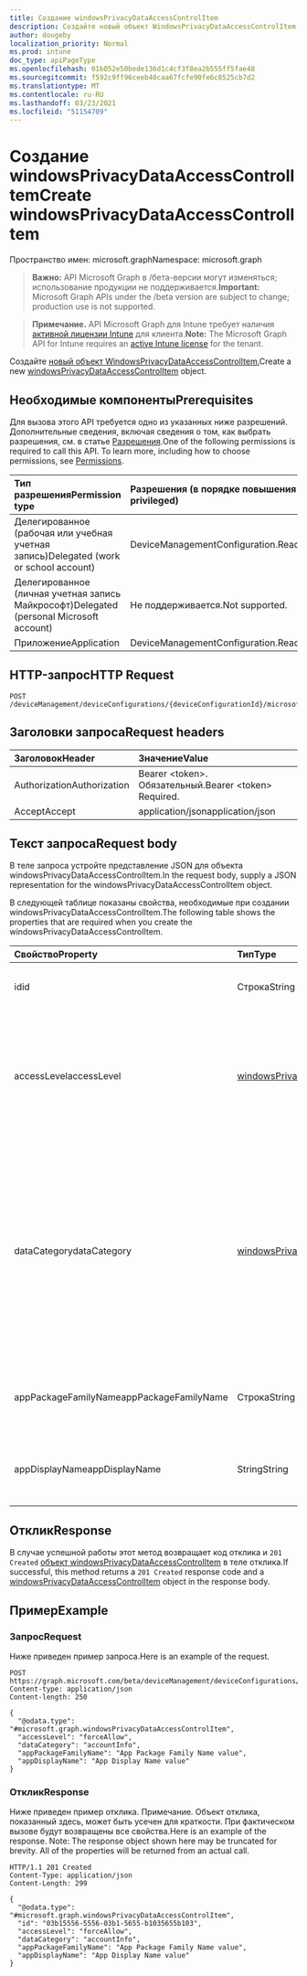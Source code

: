 ```yaml
---
title: Создание windowsPrivacyDataAccessControlItem
description: Создайте новый объект WindowsPrivacyDataAccessControlItem.
author: dougeby
localization_priority: Normal
ms.prod: intune
doc_type: apiPageType
ms.openlocfilehash: 01b052e50bede136d1c4cf3f8ea2b555ff5fae48
ms.sourcegitcommit: f592c9ff96ceeb40caa67fcfe90fe6c8525cb7d2
ms.translationtype: MT
ms.contentlocale: ru-RU
ms.lasthandoff: 03/23/2021
ms.locfileid: "51154709"
---
```

# <a name="create-windowsprivacydataaccesscontrolitem"></a><span data-ttu-id="6f16c-103">Создание windowsPrivacyDataAccessControlItem</span><span class="sxs-lookup"><span data-stu-id="6f16c-103">Create windowsPrivacyDataAccessControlItem</span></span>

<span data-ttu-id="6f16c-104">Пространство имен: microsoft.graph</span><span class="sxs-lookup"><span data-stu-id="6f16c-104">Namespace: microsoft.graph</span></span>

> <span data-ttu-id="6f16c-105">**Важно:** API Microsoft Graph в /бета-версии могут изменяться; использование продукции не поддерживается.</span><span class="sxs-lookup"><span data-stu-id="6f16c-105">**Important:** Microsoft Graph APIs under the /beta version are subject to change; production use is not supported.</span></span>

> <span data-ttu-id="6f16c-106">**Примечание.** API Microsoft Graph для Intune требует наличия [активной лицензии Intune](https://go.microsoft.com/fwlink/?linkid=839381) для клиента.</span><span class="sxs-lookup"><span data-stu-id="6f16c-106">**Note:** The Microsoft Graph API for Intune requires an [active Intune license](https://go.microsoft.com/fwlink/?linkid=839381) for the tenant.</span></span>

<span data-ttu-id="6f16c-107">Создайте [новый объект WindowsPrivacyDataAccessControlItem.](../resources/intune-deviceconfig-windowsprivacydataaccesscontrolitem.md)</span><span class="sxs-lookup"><span data-stu-id="6f16c-107">Create a new [windowsPrivacyDataAccessControlItem](../resources/intune-deviceconfig-windowsprivacydataaccesscontrolitem.md) object.</span></span>

## <a name="prerequisites"></a><span data-ttu-id="6f16c-108">Необходимые компоненты</span><span class="sxs-lookup"><span data-stu-id="6f16c-108">Prerequisites</span></span>
<span data-ttu-id="6f16c-p101">Для вызова этого API требуется одно из указанных ниже разрешений. Дополнительные сведения, включая сведения о том, как выбрать разрешения, см. в статье [Разрешения](/graph/permissions-reference).</span><span class="sxs-lookup"><span data-stu-id="6f16c-p101">One of the following permissions is required to call this API. To learn more, including how to choose permissions, see [Permissions](/graph/permissions-reference).</span></span>

|<span data-ttu-id="6f16c-111">Тип разрешения</span><span class="sxs-lookup"><span data-stu-id="6f16c-111">Permission type</span></span>|<span data-ttu-id="6f16c-112">Разрешения (в порядке повышения привилегий)</span><span class="sxs-lookup"><span data-stu-id="6f16c-112">Permissions (from least to most privileged)</span></span>|
|:---|:---|
|<span data-ttu-id="6f16c-113">Делегированное (рабочая или учебная учетная запись)</span><span class="sxs-lookup"><span data-stu-id="6f16c-113">Delegated (work or school account)</span></span>|<span data-ttu-id="6f16c-114">DeviceManagementConfiguration.ReadWrite.All</span><span class="sxs-lookup"><span data-stu-id="6f16c-114">DeviceManagementConfiguration.ReadWrite.All</span></span>|
|<span data-ttu-id="6f16c-115">Делегированное (личная учетная запись Майкрософт)</span><span class="sxs-lookup"><span data-stu-id="6f16c-115">Delegated (personal Microsoft account)</span></span>|<span data-ttu-id="6f16c-116">Не поддерживается.</span><span class="sxs-lookup"><span data-stu-id="6f16c-116">Not supported.</span></span>|
|<span data-ttu-id="6f16c-117">Приложение</span><span class="sxs-lookup"><span data-stu-id="6f16c-117">Application</span></span>|<span data-ttu-id="6f16c-118">DeviceManagementConfiguration.ReadWrite.All</span><span class="sxs-lookup"><span data-stu-id="6f16c-118">DeviceManagementConfiguration.ReadWrite.All</span></span>|

## <a name="http-request"></a><span data-ttu-id="6f16c-119">HTTP-запрос</span><span class="sxs-lookup"><span data-stu-id="6f16c-119">HTTP Request</span></span>
<!-- {
  "blockType": "ignored"
}
-->
``` http
POST /deviceManagement/deviceConfigurations/{deviceConfigurationId}/microsoft.graph.windows10GeneralConfiguration/privacyAccessControls
```

## <a name="request-headers"></a><span data-ttu-id="6f16c-120">Заголовки запроса</span><span class="sxs-lookup"><span data-stu-id="6f16c-120">Request headers</span></span>
|<span data-ttu-id="6f16c-121">Заголовок</span><span class="sxs-lookup"><span data-stu-id="6f16c-121">Header</span></span>|<span data-ttu-id="6f16c-122">Значение</span><span class="sxs-lookup"><span data-stu-id="6f16c-122">Value</span></span>|
|:---|:---|
|<span data-ttu-id="6f16c-123">Authorization</span><span class="sxs-lookup"><span data-stu-id="6f16c-123">Authorization</span></span>|<span data-ttu-id="6f16c-124">Bearer &lt;token&gt;. Обязательный.</span><span class="sxs-lookup"><span data-stu-id="6f16c-124">Bearer &lt;token&gt; Required.</span></span>|
|<span data-ttu-id="6f16c-125">Accept</span><span class="sxs-lookup"><span data-stu-id="6f16c-125">Accept</span></span>|<span data-ttu-id="6f16c-126">application/json</span><span class="sxs-lookup"><span data-stu-id="6f16c-126">application/json</span></span>|

## <a name="request-body"></a><span data-ttu-id="6f16c-127">Текст запроса</span><span class="sxs-lookup"><span data-stu-id="6f16c-127">Request body</span></span>
<span data-ttu-id="6f16c-128">В теле запроса устройте представление JSON для объекта windowsPrivacyDataAccessControlItem.</span><span class="sxs-lookup"><span data-stu-id="6f16c-128">In the request body, supply a JSON representation for the windowsPrivacyDataAccessControlItem object.</span></span>

<span data-ttu-id="6f16c-129">В следующей таблице показаны свойства, необходимые при создании windowsPrivacyDataAccessControlItem.</span><span class="sxs-lookup"><span data-stu-id="6f16c-129">The following table shows the properties that are required when you create the windowsPrivacyDataAccessControlItem.</span></span>

|<span data-ttu-id="6f16c-130">Свойство</span><span class="sxs-lookup"><span data-stu-id="6f16c-130">Property</span></span>|<span data-ttu-id="6f16c-131">Тип</span><span class="sxs-lookup"><span data-stu-id="6f16c-131">Type</span></span>|<span data-ttu-id="6f16c-132">Описание</span><span class="sxs-lookup"><span data-stu-id="6f16c-132">Description</span></span>|
|:---|:---|:---|
|<span data-ttu-id="6f16c-133">id</span><span class="sxs-lookup"><span data-stu-id="6f16c-133">id</span></span>|<span data-ttu-id="6f16c-134">Строка</span><span class="sxs-lookup"><span data-stu-id="6f16c-134">String</span></span>|<span data-ttu-id="6f16c-135">Ключ WindowsPrivacyDataAccessControlItem.</span><span class="sxs-lookup"><span data-stu-id="6f16c-135">The key of WindowsPrivacyDataAccessControlItem.</span></span>|
|<span data-ttu-id="6f16c-136">accessLevel</span><span class="sxs-lookup"><span data-stu-id="6f16c-136">accessLevel</span></span>|[<span data-ttu-id="6f16c-137">windowsPrivacyDataAccessLevel</span><span class="sxs-lookup"><span data-stu-id="6f16c-137">windowsPrivacyDataAccessLevel</span></span>](../resources/intune-deviceconfig-windowsprivacydataaccesslevel.md)|<span data-ttu-id="6f16c-138">Это указывает уровень доступа к категории данных конфиденциальности, которой будет предоставлено указанное приложение.</span><span class="sxs-lookup"><span data-stu-id="6f16c-138">This indicates an access level for the privacy data category to which the specified application will be given to.</span></span> <span data-ttu-id="6f16c-139">Возможные значения: `notConfigured`, `forceAllow`, `forceDeny`, `userInControl`.</span><span class="sxs-lookup"><span data-stu-id="6f16c-139">Possible values are: `notConfigured`, `forceAllow`, `forceDeny`, `userInControl`.</span></span>|
|<span data-ttu-id="6f16c-140">dataCategory</span><span class="sxs-lookup"><span data-stu-id="6f16c-140">dataCategory</span></span>|[<span data-ttu-id="6f16c-141">windowsPrivacyDataCategory</span><span class="sxs-lookup"><span data-stu-id="6f16c-141">windowsPrivacyDataCategory</span></span>](../resources/intune-deviceconfig-windowsprivacydatacategory.md)|<span data-ttu-id="6f16c-142">Это указывает на категорию данных конфиденциальности, к которой будет применяться определенный контроль доступа.</span><span class="sxs-lookup"><span data-stu-id="6f16c-142">This indicates a privacy data category to which the specific access control will apply.</span></span> <span data-ttu-id="6f16c-143">Возможные значения: `notConfigured` `accountInfo` , , , , , `appsRunInBackground` , , , `calendar` `callHistory` , , `camera` `contacts` `diagnosticsInfo` `email` , `location` `messaging` `microphone` `motion` `notifications` `phone` `radios` `tasks` `syncWithDevices` `trustedDevices` .</span><span class="sxs-lookup"><span data-stu-id="6f16c-143">Possible values are: `notConfigured`, `accountInfo`, `appsRunInBackground`, `calendar`, `callHistory`, `camera`, `contacts`, `diagnosticsInfo`, `email`, `location`, `messaging`, `microphone`, `motion`, `notifications`, `phone`, `radios`, `tasks`, `syncWithDevices`, `trustedDevices`.</span></span>|
|<span data-ttu-id="6f16c-144">appPackageFamilyName</span><span class="sxs-lookup"><span data-stu-id="6f16c-144">appPackageFamilyName</span></span>|<span data-ttu-id="6f16c-145">Строка</span><span class="sxs-lookup"><span data-stu-id="6f16c-145">String</span></span>|<span data-ttu-id="6f16c-146">Семейная фамилия пакета приложения Windows.</span><span class="sxs-lookup"><span data-stu-id="6f16c-146">The Package Family Name of a Windows app.</span></span> <span data-ttu-id="6f16c-147">При наборе уровень доступа применяется к указанному приложению.</span><span class="sxs-lookup"><span data-stu-id="6f16c-147">When set, the access level applies to the specified application.</span></span>|
|<span data-ttu-id="6f16c-148">appDisplayName</span><span class="sxs-lookup"><span data-stu-id="6f16c-148">appDisplayName</span></span>|<span data-ttu-id="6f16c-149">String</span><span class="sxs-lookup"><span data-stu-id="6f16c-149">String</span></span>|<span data-ttu-id="6f16c-150">Семейная фамилия пакета приложения Windows.</span><span class="sxs-lookup"><span data-stu-id="6f16c-150">The Package Family Name of a Windows app.</span></span> <span data-ttu-id="6f16c-151">При наборе уровень доступа применяется к указанному приложению.</span><span class="sxs-lookup"><span data-stu-id="6f16c-151">When set, the access level applies to the specified application.</span></span>|



## <a name="response"></a><span data-ttu-id="6f16c-152">Отклик</span><span class="sxs-lookup"><span data-stu-id="6f16c-152">Response</span></span>
<span data-ttu-id="6f16c-153">В случае успешной работы этот метод возвращает код отклика и `201 Created` [объект windowsPrivacyDataAccessControlItem](../resources/intune-deviceconfig-windowsprivacydataaccesscontrolitem.md) в теле отклика.</span><span class="sxs-lookup"><span data-stu-id="6f16c-153">If successful, this method returns a `201 Created` response code and a [windowsPrivacyDataAccessControlItem](../resources/intune-deviceconfig-windowsprivacydataaccesscontrolitem.md) object in the response body.</span></span>

## <a name="example"></a><span data-ttu-id="6f16c-154">Пример</span><span class="sxs-lookup"><span data-stu-id="6f16c-154">Example</span></span>

### <a name="request"></a><span data-ttu-id="6f16c-155">Запрос</span><span class="sxs-lookup"><span data-stu-id="6f16c-155">Request</span></span>
<span data-ttu-id="6f16c-156">Ниже приведен пример запроса.</span><span class="sxs-lookup"><span data-stu-id="6f16c-156">Here is an example of the request.</span></span>
``` http
POST https://graph.microsoft.com/beta/deviceManagement/deviceConfigurations/{deviceConfigurationId}/microsoft.graph.windows10GeneralConfiguration/privacyAccessControls
Content-type: application/json
Content-length: 250

{
  "@odata.type": "#microsoft.graph.windowsPrivacyDataAccessControlItem",
  "accessLevel": "forceAllow",
  "dataCategory": "accountInfo",
  "appPackageFamilyName": "App Package Family Name value",
  "appDisplayName": "App Display Name value"
}
```

### <a name="response"></a><span data-ttu-id="6f16c-157">Отклик</span><span class="sxs-lookup"><span data-stu-id="6f16c-157">Response</span></span>
<span data-ttu-id="6f16c-p106">Ниже приведен пример отклика. Примечание. Объект отклика, показанный здесь, может быть усечен для краткости. При фактическом вызове будут возвращены все свойства.</span><span class="sxs-lookup"><span data-stu-id="6f16c-p106">Here is an example of the response. Note: The response object shown here may be truncated for brevity. All of the properties will be returned from an actual call.</span></span>
``` http
HTTP/1.1 201 Created
Content-Type: application/json
Content-Length: 299

{
  "@odata.type": "#microsoft.graph.windowsPrivacyDataAccessControlItem",
  "id": "03b15556-5556-03b1-5655-b1035655b103",
  "accessLevel": "forceAllow",
  "dataCategory": "accountInfo",
  "appPackageFamilyName": "App Package Family Name value",
  "appDisplayName": "App Display Name value"
}
```




